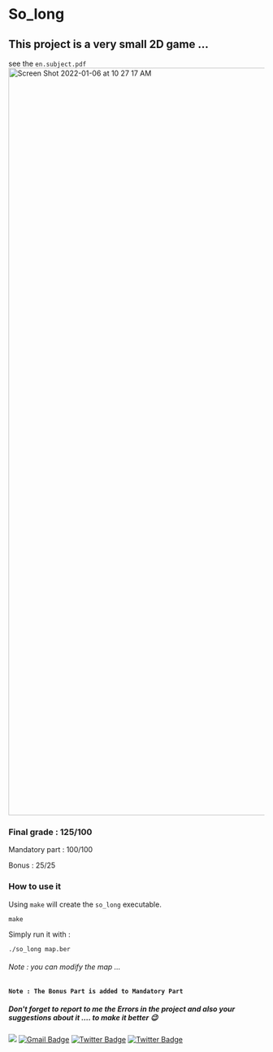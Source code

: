# So_long
## This project is a very small 2D game ...
  see the ``en.subject.pdf``
<img width="1472" alt="Screen Shot 2022-01-06 at 10 27 17 AM" src="https://user-images.githubusercontent.com/94039533/148361144-19443763-df42-4da3-b761-4aa15ca87a46.png">
### Final grade : 125/100

Mandatory part : 100/100

Bonus : 25/25

### How to use it

Using ``make`` will create the ``so_long`` executable.
```
make
```

Simply run it with :

```
./so_long map.ber
```
###### Note : you can modify the map ...
#### ``Note : The Bonus Part is added to Mandatory Part``


##### Don't forget to report to me the Errors in the project and also your suggestions about it .... to make it better 😉
 <a href="https://github.com/C0M-M4ND0" target="_blank"><img src="https://img.shields.io/badge/github-000000?style=flat-square&logo=Github&logoColor=white"/></a>
[![Gmail Badge](https://img.shields.io/badge/-Gmail-d14836?style=flat-square&logo=Gmail&logoColor=white&link=mailto:omarabdelhadi1337@gmail.com)](mailto:omarabdelhadi1337@gmail.com)
[![Twitter Badge](https://img.shields.io/badge/-Twitter-1c89f0?style=flat-square&logo=twitter&logoColor=white&link=https://twitter.com/commando404/)](https://twitter.com/commando404/) 
[![Twitter Badge](https://img.shields.io/badge/-Facebook-1c89f0?style=flat-square&logo=facebook&logoColor=white&link=https://www.facebook.com/profile.php?id=100077385294005/)](https://www.facebook.com/profile.php?id=100077385294005/)
